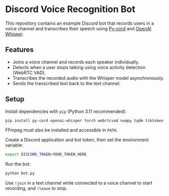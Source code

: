 # Discord Voice Recognition Bot

This repository contains an example Discord bot that records users in a voice channel and transcribes their speech using [Py-cord](https://docs.pycord.dev) and [OpenAI Whisper](https://github.com/openai/whisper).

## Features

- Joins a voice channel and records each speaker individually.
- Detects when a user stops talking using voice activity detection (WebRTC VAD).
- Transcribes the recorded audio with the Whisper model asynchronously.
- Sends the transcribed text back to the text channel.

## Setup

Install dependencies with `pip` (Python 3.11 recommended):

```bash
pip install py-cord openai-whisper torch webrtcvad numpy tqdm tiktoken more-itertools numba PyNaCl
```

FFmpeg must also be installed and accessible in `PATH`.

Create a Discord application and bot token, then set the environment variable:

```bash
export DISCORD_TOKEN=YOUR_TOKEN_HERE
```

Run the bot:

```bash
python bot.py
```

Use `!join` in a text channel while connected to a voice channel to start recording, and `!leave` to stop.
